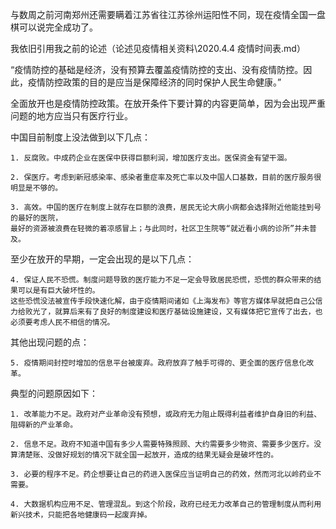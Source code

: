 与数周之前河南郑州还需要瞒着江苏省往江苏徐州运阳性不同，现在疫情全国一盘棋可以说完全成功了。

我依旧引用我之前的论述（论述见疫情相关资料\2020.4.4 疫情时间表.md）

“疫情防控的基础是经济，没有预算去覆盖疫情防控的支出、没有疫情防控。因此，疫情防控政策的目的是应当是保障经济的同时保护人民生命健康。”

全面放开也是疫情防控政策。在放开条件下要计算的内容更简单，因为会出现严重问题的地方应当只有医疗行业。

中国目前制度上没法做到以下几点：

    1. 反腐败。中成药企业在医保中获得巨额利润，增加医疗支出。医保资金有望干涸。

    2. 保医疗。考虑到新冠感染率、感染者重症率及死亡率以及中国人口基数，目前的医疗服务很明显是不够的。

    3. 高效。中国的医疗在制度上就存在巨额的浪费，居民无论大病小病都会选择附近他能挂到号的最好的医院，
    最好的资源被浪费在轻微的着凉感冒上；与此同时，社区卫生院等“就近看小病的诊所”并未普及。

至少在放开的早期，一定会出现的是以下几点：

    4. 保证人民不恐慌。制度问题导致的医疗能力不足一定会导致居民恐慌，恐慌的群众带来的结果可以是有巨大破坏性的。
    这些恐慌没法被宣传手段快速化解，由于疫情期间诸如《上海发布》等官方媒体早就把自己公信力给败光了，就算后来有了良好的制度建设和医疗基础设施建设，又有媒体把它宣传了出去，也必须要考虑人民不相信的情况。

其他出现问题的点：

    5. 疫情期间封控时增加的信息平台被废弃。政府放弃了触手可得的、更全面的医疗信息化改革。

典型的问题原因如下：

    1. 改革能力不足。政府对产业革命没有预想，或政府无力阻止既得利益者维护自身旧的利益、阻碍新的产业革命。

    2. 信息不足。政府不知道中国有多少人需要特殊照顾、大约需要多少物资、需要多少医疗。没算清楚账、没做好规划的情况下就全国一起放开，造成的结果无疑会是破坏性的。

    3. 必要的程序不足。药企想要让自己的药进入医保应当证明自己的药效，然而河北以岭药业不需要。

    4. 大数据机构应用不足、管理混乱。到这个阶段，政府已经无力改革自己的管理制度从而利用新兴技术，只能把各地健康码一起废弃掉。